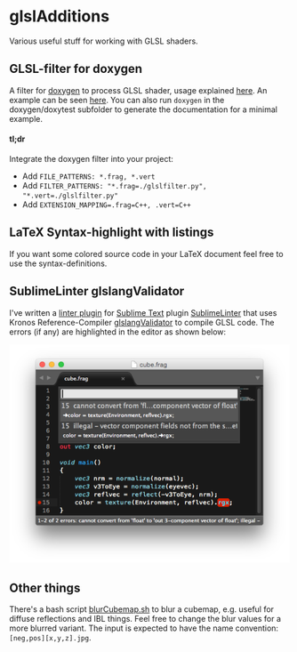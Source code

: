 glslAdditions
=============

Various useful stuff for working with GLSL shaders.

## GLSL-filter for doxygen ##

A filter for [doxygen](http://www.doxygen.org/) to process GLSL shader, usage explained [here](http://www.numb3r23.net/2012/02/15/doxygen-and-glsl-shader/). An example can be seen [here](http://www.grasmo.de/download/glslfilter/glslfilter_example.html). You can also run `doxygen` in the doxygen/doxytest subfolder to generate the documentation for a minimal example.

#### tl;dr ####
Integrate the doxygen filter into your project:
- Add `FILE_PATTERNS: *.frag, *.vert`
- Add `FILTER_PATTERNS: "*.frag=./glslfilter.py", "*.vert=./glslfilter.py"`
- Add `EXTENSION_MAPPING=.frag=C++, .vert=C++`

## LaTeX Syntax-highlight with listings ##

If you want some colored source code in your LaTeX document feel free to use the syntax-definitions.

## SublimeLinter glslangValidator ##

I've written a [linter plugin](https://github.com/numb3r23/SublimeLinter-contrib-glsl) for [Sublime Text](http://www.sublimetext.com/) plugin [SublimeLinter](http://sublimelinter.readthedocs.org/en/latest/) that uses Kronos Reference-Compiler [glslangValidator](https://www.khronos.org/opengles/sdk/tools/Reference-Compiler/) to compile GLSL code. The errors (if any) are highlighted in the editor as shown below:

![alt text](res/Linter-glsl.png "SublimeText with glslangValidator")

## Other things ##

There's a bash script [blurCubemap.sh](blurCubemap.sh) to blur a cubemap, e.g. useful for diffuse reflections and IBL things. Feel free to change the blur values for a more blurred variant. The input is expected to have the name convention: `[neg,pos][x,y,z].jpg`.
